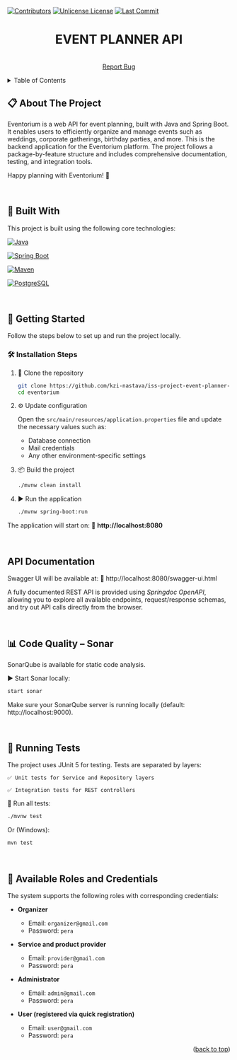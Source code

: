 <a id="readme-top"></a>

[![Contributors][contributors-shield]][contributors-url]
[![Unlicense License][license-shield]][license-url]
[![Last Commit](https://img.shields.io/github/last-commit/kzi-nastava/iss-project-event-planner-siit-2024-team-13?branch=main&style=for-the-badge)](https://github.com/kzi-nastava/iss-project-event-planner-siit-2024-team-13/commits/main)

<div align="center">

  <h1 align="center">EVENT PLANNER API</h1>

  <p align="center">
    <br />
    <a href="https://github.com/kzi-nastava/iss-project-event-planner-siit-2024-team-13/issues/new?labels=bug">Report Bug</a>
  </p>
</div>

<details>
  <summary>Table of Contents</summary>
  <ol>
    <li>
      <a href="#-about-the-project">About The Project</a>
      <ul>
        <li><a href="#-built-with">Built With</a></li>
      </ul>
    </li>
    <li>
      <a href="#-getting-started">Getting Started</a>
      <ul>
        <li><a href="#-installation-steps">Installation Steps</a></li>
      </ul>
    </li>
    <li><a href="#api-documentation">API Documentation</a></li>
    <li><a href="#-code-quality--sonar">Code Quality – Sonar</a></li>
    <li><a href="#-running-tests">Running Tests</a></li>
    <li><a href="#-available-roles-and-credentials">Available Roles and Credentials</a></li>
  </ol>
</details>


##  📋 About The Project

Eventorium is a web API for event planning, built with Java and Spring Boot. It enables users to efficiently organize and manage events such as weddings, corporate gatherings, birthday parties, and more. This is the backend application for the Eventorium platform. The project follows a package-by-feature structure and includes comprehensive documentation, testing, and integration tools.

Happy planning with Eventorium! 🎉

<br/>

## 🔧 Built With

This project is built using the following core technologies:

  [![Java][Java-img]][Java-url]

  [![Spring Boot][SpringBoot-img]][SpringBoot-url]

  [![Maven][Maven-img]][Maven-url]
  
  [![PostgreSQL][PostgreSQL-img]][PostgreSQL-url]

</br>

## 🚀 Getting Started

Follow the steps below to set up and run the project locally.

### 🛠️ Installation Steps

1. 🔁 Clone the repository

    ```sh
    git clone https://github.com/kzi-nastava/iss-project-event-planner-siit-2024-team-13.git
    cd eventorium
    ```

2. ⚙️ Update configuration

    Open the `src/main/resources/application.properties` file and update the necessary values such as:
    - Database connection
    - Mail credentials
    - Any other environment-specific settings

3. 📦 Build the project

    ```sh
    ./mvnw clean install
    ```

4. ▶️ Run the application

    ```sh
    ./mvnw spring-boot:run
    ```

The application will start on:
📍 **http://localhost:8080**

<br/>

## API Documentation

Swagger UI will be available at:
📖 http://localhost:8080/swagger-ui.html

A fully documented REST API is provided using _Springdoc OpenAPI_, allowing you to explore all available endpoints, request/response schemas, and try out API calls directly from the browser.

<br/>

## 📊 Code Quality – Sonar

SonarQube is available for static code analysis.

▶️ Start Sonar locally:
  
  ```sh
  start sonar
  ```

Make sure your SonarQube server is running locally (default: http://localhost:9000).

<br/>

## 🧪 Running Tests

The project uses JUnit 5 for testing. Tests are separated by layers:

    ✅ Unit tests for Service and Repository layers

    ✅ Integration tests for REST controllers

🔧 Run all tests:

  ```sh
  ./mvnw test
  ```

Or (Windows):

  ```sh
  mvn test
  ```

<br/>


## 👥 Available Roles and Credentials

The system supports the following roles with corresponding credentials:

- **Organizer**
  - Email: `organizer@gmail.com`
  - Password: `pera`

- **Service and product provider**
  - Email: `provider@gmail.com`
  - Password: `pera`

- **Administrator**
  - Email: `admin@gmail.com`
  - Password: `pera`

- **User (registered via quick registration)**
  - Email: `user@gmail.com`
  - Password: `pera`

<p align="right">(<a href="#readme-top">back to top</a>)</p>

[Java-img]: https://img.shields.io/badge/Java-17+-red?logo=java&logoColor=white
[Java-url]: https://www.oracle.com/java/

[SpringBoot-img]: https://img.shields.io/badge/Spring%20Boot-3.3.5-success?logo=springboot
[SpringBoot-url]: https://spring.io/projects/spring-boot

[Maven-img]: https://img.shields.io/badge/Maven-3-blue?logo=apachemaven&logoColor=white
[Maven-url]: https://maven.apache.org/

[PostgreSQL-img]: https://img.shields.io/badge/Database-PostgreSQL-336791?logo=postgresql&logoColor=white
[PostgreSQL-url]: https://www.postgresql.org/

[contributors-shield]: https://img.shields.io/github/contributors/kzi-nastava/iss-project-event-planner-siit-2024-team-13.svg?style=for-the-badge
[contributors-url]: https://github.com/kzi-nastava/iss-project-event-planner-siit-2024-team-13/graphs/contributors
[license-shield]: https://img.shields.io/github/license/kzi-nastava/iss-project-event-planner-siit-2024-team-13.svg?style=for-the-badge
[license-url]: https://github.com/kzi-nastava/iss-project-event-planner-siit-2024-team-13/blob/master/LICENSE.txt
